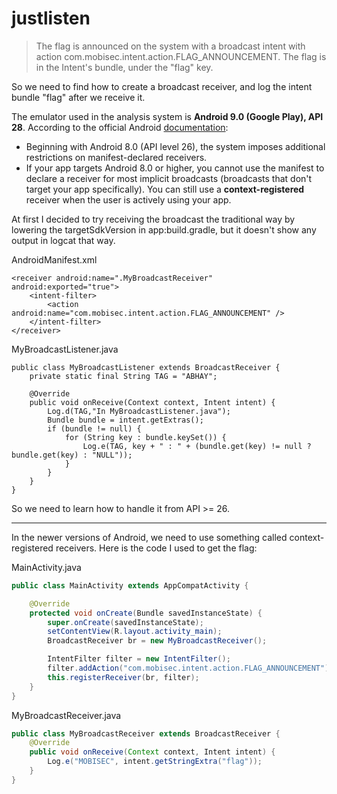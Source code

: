 # justlisten

> The flag is announced on the system with a broadcast intent with action com.mobisec.intent.action.FLAG\_ANNOUNCEMENT. The flag is in the Intent's bundle, under the "flag" key.

So we need to find how to create a broadcast receiver, and log the intent bundle "flag" after we receive it.

The emulator used in the analysis system is **Android 9.0 (Google Play), API 28**. According to the official Android [documentation](https://developer.android.com/guide/components/broadcasts#changes-system-broadcasts):

- Beginning with Android 8.0 (API level 26), the system imposes additional restrictions on manifest-declared receivers.
- If your app targets Android 8.0 or higher, you cannot use the manifest to declare a receiver for most implicit broadcasts (broadcasts that don't target your app specifically). You can still use a **context-registered** receiver when the user is actively using your app.

At first I decided to try receiving the broadcast the traditional way by lowering the targetSdkVersion in app:build.gradle, but it doesn't show any output in logcat that way.

AndroidManifest.xml

```
<receiver android:name=".MyBroadcastReceiver"  android:exported="true">
    <intent-filter>
        <action android:name="com.mobisec.intent.action.FLAG_ANNOUNCEMENT" />
    </intent-filter>
</receiver>
```

MyBroadcastListener.java

```
public class MyBroadcastListener extends BroadcastReceiver {
    private static final String TAG = "ABHAY";

    @Override
    public void onReceive(Context context, Intent intent) {
        Log.d(TAG,"In MyBroadcastListener.java");
        Bundle bundle = intent.getExtras();
        if (bundle != null) {
            for (String key : bundle.keySet()) {
                Log.e(TAG, key + " : " + (bundle.get(key) != null ? bundle.get(key) : "NULL"));
            }
        }
    }
}
```

So we need to learn how to handle it from API >= 26.

----

In the newer versions of Android, we need to use something called
context-registered receivers. Here is the code I used to get the flag:

MainActivity.java

```java
public class MainActivity extends AppCompatActivity {

    @Override
    protected void onCreate(Bundle savedInstanceState) {
        super.onCreate(savedInstanceState);
        setContentView(R.layout.activity_main);
        BroadcastReceiver br = new MyBroadcastReceiver();

        IntentFilter filter = new IntentFilter();
        filter.addAction("com.mobisec.intent.action.FLAG_ANNOUNCEMENT");
        this.registerReceiver(br, filter);
    }
}
```

MyBroadcastReceiver.java

```java
public class MyBroadcastReceiver extends BroadcastReceiver {
    @Override
    public void onReceive(Context context, Intent intent) {
        Log.e("MOBISEC", intent.getStringExtra("flag"));
    }
}
```
